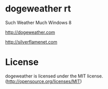 dogeweather rt
===========

Such Weather
Much Windows 8

http://dogeweather.com

http://silverflamenet.com

License
===========

dogeweather is licensed under the MIT license. (http://opensource.org/licenses/MIT)
 
